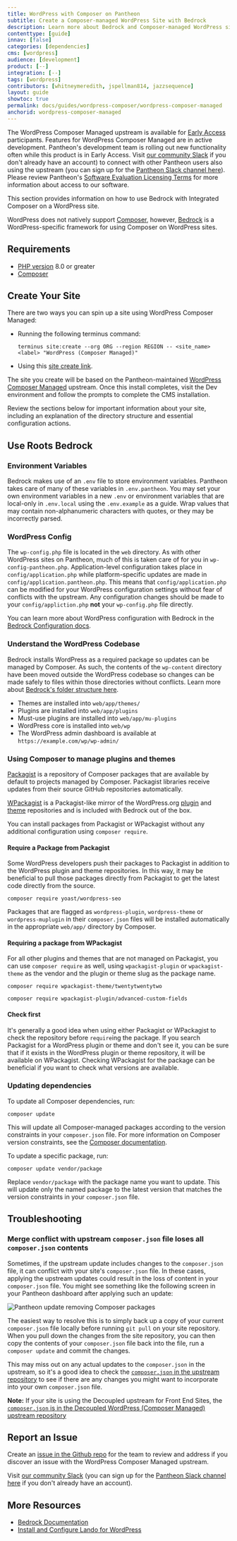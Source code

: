 ```yaml
---
title: WordPress with Composer on Pantheon
subtitle: Create a Composer-managed WordPress Site with Bedrock
description: Learn more about Bedrock and Composer-managed WordPress sites.
contenttype: [guide]
innav: [false]
categories: [dependencies]
cms: [wordpress]
audience: [development]
product: [--]
integration: [--]
tags: [wordpress]
contributors: [whitneymeredith, jspellman814, jazzsequence]
layout: guide
showtoc: true
permalink: docs/guides/wordpress-composer/wordpress-composer-managed
anchorid: wordpress-composer-managed
---
```


<Alert title="Early Access" type="info" icon="leaf">

The WordPress Composer Managed upstream is available for [Early Access](/oss-support-levels#early-access) participants. Features for WordPress Composer Managed are in active development. Pantheon's development team is rolling out new functionality often while this product is in Early Access. Visit [our community Slack](https://pantheon-community.slack.com/) if you don't already have an account) to connect with other Pantheon users also using the upstream (you can sign up for the [Pantheon Slack channel here](https://slackin.pantheon.io/)). Please review Pantheon's [Software Evaluation Licensing Terms](https://legal.pantheon.io/#contract-hkqlbwpxo) for more information about access to our software.

</Alert>

This section provides information on how to use Bedrock with Integrated Composer on a WordPress site.

WordPress does not natively support [Composer](https://getcomposer.org/), however, [Bedrock](https://roots.io/bedrock/) is a WordPress-specific framework for using Composer on WordPress sites.

## Requirements

- [PHP version](/guides/php/php-versions#verify-current-php-versions) 8.0 or greater
- [Composer](https://getcomposer.org/)

## Create Your Site

There are two ways you can spin up a site using WordPress Composer Managed:

- Running the following terminus command:

    ```bash{promptUser: user}
    terminus site:create --org ORG --region REGION -- <site_name> <label> "WordPress (Composer Managed)"
    ```

- Using this [site create link](https://dashboard.pantheon.io/sites/create?upstream_id=90a683cd-4e03-4832-9b49-be97ab2a0be4).

The site you create will be based on the Pantheon-maintained [WordPress Composer Managed](https://github.com/pantheon-upstreams/wordpress-composer-managed) upstream. Once this install completes, visit the Dev environment and follow the prompts to complete the CMS installation.

Review the sections below for important information about your site, including an explanation of the directory structure and essential configuration actions.

## Use Roots Bedrock

### Environment Variables

Bedrock makes use of an `.env` file to store environment variables. Pantheon takes care of many of these variables in `.env.pantheon`. You may set your own environment variables in a new `.env` or environment variables that are local-only in `.env.local` using the `.env.example` as a guide. Wrap values that may contain non-alphanumeric characters with quotes, or they may be incorrectly parsed.

### WordPress Config

The `wp-config.php` file is located in the `web` directory. As with other WordPress sites on Pantheon, much of this is taken care of for you in `wp-config-pantheon.php`. Application-level configuration takes place in `config/application.php` while platform-specific updates are made in `config/application.pantheon.php`. This means that `config/application.php` can be modified for your WordPress configuration settings without fear of conflicts with the upstream. Any configuration changes should be made to your `config/appliction.php` **not** your `wp-config.php` file directly.

You can learn more about WordPress configuration with Bedrock in the [Bedrock Configuration docs](https://docs.roots.io/bedrock/master/configuration/).

### Understand the WordPress Codebase

Bedrock installs WordPress as a required package so updates can be managed by Composer. As such, the contents of the `wp-content` directory have been moved outside the WordPress codebase so changes can be made safely to files within those directories without conflicts. Learn more about [Bedrock's folder structure here](https://docs.roots.io/bedrock/master/folder-structure/).

* Themes are installed into `web/app/themes/`
* Plugins are installed into `web/app/plugins`
* Must-use plugins are installed into `web/app/mu-plugins`
* WordPress core is installed into `web/wp`
* The WordPress admin dashboard is available at `https://example.com/wp/wp-admin/`

### Using Composer to manage plugins and themes

[Packagist](https://packagist.org) is a repository of Composer packages that are available by default to projects managed by Composer. Packagist libraries receive updates from their source GitHub repositories automatically.

[WPackagist](https://wpackagist.org) is a Packagist-like mirror of the WordPress.org [plugin](https://wordpress.org/plugins) and [theme](https://wordpress.org/themes) repositories and is included with Bedrock out of the box.

You can install packages from Packagist or WPackagist without any additional configuration using `composer require`.

#### Require a Package from Packagist

Some WordPress developers push their packages to Packagist in addition to the WordPress plugin and theme repositories. In this way, it may be beneficial to pull those packages directly from Packagist to get the latest code directly from the source.


```bash{promptUser: user}
composer require yoast/wordpress-seo
```

Packages that are flagged as `wordpress-plugin`, `wordpress-theme` or `wordpress-muplugin` in their `composer.json` files will be installed automatically in the appropriate `web/app/` directory by Composer.

#### Requiring a package from WPackagist

For all other plugins and themes that are not managed on Packagist, you can use `composer require` as well, using `wpackagist-plugin` or `wpackagist-theme` as the vendor and the plugin or theme slug as the package name.


```bash{promptUser: user}
composer require wpackagist-theme/twentytwentytwo
```

```bash{promptUser: user}
composer require wpackagist-plugin/advanced-custom-fields
```

#### Check first
It's generally a good idea when using either Packagist or WPackagist to check the repository before `require`ing the package. If you search Packagist for a WordPress plugin or theme and don't see it, you can be sure that if it exists in the WordPress plugin or theme repository, it will be available on WPackagist. Checking WPackagist for the package can be beneficial if you want to check what versions are available.

### Updating dependencies

To update all Composer dependencies, run:

```bash{promptUser: user}
composer update
```

This will update all Composer-managed packages according to the version constraints in your `composer.json` file. For more information on Composer version constraints, see the [Composer documentation](https://getcomposer.org/doc/articles/versions.md).

To update a specific package, run:

```bash{promptUser: user}
composer update vendor/package
```

Replace `vendor/package` with the package name you want to update. This will update only the named package to the latest version that matches the version constraints in your `composer.json` file.

## Troubleshooting

### Merge conflict with upstream `composer.json` file loses all `composer.json` contents

Sometimes, if the upstream update includes changes to the `composer.json` file, it can conflict with your site's `composer.json` file. In these cases, applying the upstream updates could result in the loss of content in your `composer.json` file. You might see something like the following screen in your Pantheon dashboard after applying such an update:

![Pantheon update removing Composer packages](../../../images/wordpress-composer/02-wordpress-composer-json-removals.png)

The easiest way to resolve this is to simply back up a copy of your current `composer.json` file locally before running `git pull` on your site repository. When you pull down the changes from the site repository, you can then copy the contents of your `composer.json` file back into the file, run a `composer update` and commit the changes.

This may miss out on any actual updates to the `composer.json` in the upstream, so it's a good idea to check the [`composer.json` in the upstream repository](https://github.com/pantheon-upstreams/wordpress-composer-managed/blob/main/composer.json) to see if there are any changes you might want to incorporate into your own `composer.json` file.

**Note:** If your site is using the Decoupled upstream for Front End Sites, the [`composer.json` is in the Decoupled WordPress (Composer Managed) upstream repository](https://github.com/pantheon-upstreams/decoupled-wordpress-composer-managed/blob/main/composer.json)

## Report an Issue

Create an [issue in the Github repo](https://github.com/pantheon-systems/wordpress-composer-managed/issues) for the team to review and address if you discover an issue with the WordPress Composer Managed upstream.

Visit [our community Slack](https://pantheon-community.slack.com/archives/CT8MC5Y0K) (you can sign up for the [Pantheon Slack channel here](https://slackin.pantheon.io/) if you don't already have an account).

## More Resources

- [Bedrock Documentation](https://roots.io/bedrock/)
- [Install and Configure Lando for WordPress](/guides/local-development/lando-wordpress)
